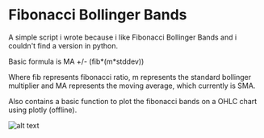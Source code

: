 # Fibonacci Bollinger Bands 

A simple script i wrote because i like Fibonacci Bollinger Bands and i couldn't find a version in python. 

Basic formula is MA +/- (fib*(m*stddev))

Where fib represents fibonacci ratio, m represents the standard bollinger multiplier and MA represents the moving average, which currently is SMA. 

Also contains a basic function to plot the fibonacci bands on a OHLC chart using plotly (offline). 

![alt text](https://i.gyazo.com/3ff05e3e333c7e17643cf83d81e9a4bd.png "Logo Title Text 1")
